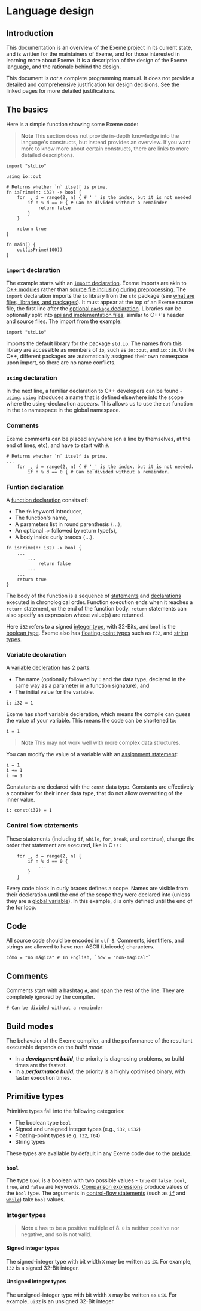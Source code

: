 <!-- Part of the Exeme language project, under the MIT license. See '/LICENSE' for license information. SPDX-License-Identifier: MIT License. -->

# Language design

## Introduction

This documentation is an overview of the Exeme project in its current state, and is written for the maintainers of Exeme, and for those interested in learning more about Exeme. It is a description of the design of the Exeme language, and the rationale behind the design.

This document is *not* a complete programming manual. It does not provide a detailed and comprehensive justification for design decisions. See the linked pages for more detailed justifications.

## The basics

Here is a simple function showing some Exeme code:

> **Note** This section does not provide in-depth knowledge into the language's constructs, but instead provides an overview. If you want more to know more about certain constructs, there are links to more detailed descriptions.

```
import "std.io"

using io::out

# Returns whether `n` itself is prime.
fn isPrime(n: i32) -> bool {
    for _, d = range(2, n) { # '_' is the index, but it is not needed
        if n % d == 0 { # Can be divided without a remainder
            return false
        }
    }

    return true
}

fn main() {
    out(isPrime(100))
}
```

### `import` declaration

The example starts with an [`import` declaration](). Exeme imports are akin to [C++ modules](https://en.cppreference.com/w/cpp/language/modules) rather than [source file inclusing during preprocessing](https://en.cppreference.com/w/cpp/preprocessor/include). The `import` declaration imports the `io` library from the `std` package (see [what are files, libraries, and packages]()). It must appear at the top of an Exeme source file, the first line after the [optional `package` declaration]().  Libraries can be optionally split into [api and implementation files](), similar to C++'s header and source files. The import from the example:

```import "std.io"```

imports the default library for the package `std.io`. The names from this library are accessible as members of `io`, such as `io::out`, and `io::in`. Unlike C++, different packages are automatically assigned their own namespace upon import, so there are no name conflicts.

### `using` declaration

In the next line, a familiar declaration to C++ developers can be found - [`using`](). `using` introduces a name that is defined elsewhere into the scope where the using-declaration appears. This allows us to use the `out` function in the `io` namespace in the global namespace.

### Comments

Exeme comments can be placed anywhere (on a line by themselves, at the end of lines, etc), and have to start with `#`.

```
# Returns whether `n` itself is prime.
...
    for _, d = range(2, n) { # '_' is the index, but it is not needed.
        if n % d == 0 { # Can be divided without a remainder.
```

### Funtion declaration

A [function declaration]() consits of:

* The `fn` keyword introducer,
* The function's name,
* A parameters list in round parenthesis `(`...`)`,
* An optional `->` followed by return type(s),
* A body inside curly braces `{`...`}`.

```
fn isPrime(n: i32) -> bool {
    ...
        ...
            return false
        ...
    ...
    return true
}
```

The body of the function is a sequence of [statements]() and [declarations]() executed in chronological order. Function execution ends when it reaches a `return` statement, or the end of the function body. `return` statements can also specify an expression whose value(s) are returned.

Here `i32` refers to a signed [integer type](), with 32-Bits, and `bool` is the [boolean type](). Exeme also has [floating-point types]() such as `f32`, and [string types]().

### Variable declaration

A [variable decleration]() has 2 parts:

*  The name (optionally followed by `:` and the data type, declared in the same way as a parameter in a function signature), and
*  The initial value for the variable.

```
i: i32 = 1
```

Exeme has short variable decleration, which means the compile can guess the value of your variable. This means the code can be shortened to:

```
i = 1
```
> **Note** This may not work well with more complex data structures.

You can modify the value of a variable with an [assignment statement](assignment.md):

```
i = 1
i += 1
i -= 1
```

Constatants are declared with the `const` data type. Constants are effectively a container for their inner data type, that do not allow overwriting of the inner value.

```
i: const(i32) = 1
```

### Control flow statements

These statements (including `if`, `while`, `for`, `break`, and `continue`), change the order that statement are executed, like in C++:

```
    for _, d = range(2, n) {
        if n % d == 0 {
            ...
        }
    }
```

Every code block in curly braces defines a scope. Names are visible from their decleration until the end of the scope they were declared into (unless they are a [global variable]()). In this example, `d` is only defined until the end of the for loop.

## Code

All source code should be encoded in `utf-8`. Comments, identifiers, and strings are allowed to have non-ASCII (Unicode) characters.

```
cómo = "no mágica" # In English, `how = "non-magical"`
```

## Comments

Comments start with a hashtag `#`, and span the rest of the line. They are completely ignored by the compiler.

```
# Can be divided without a remainder
```

## Build modes

The behavoior of the Exeme compiler, and the performance of the resultant executable depends on the *build mode*:

* In a ***development build***, the priority is diagnosing problems, so build times are the fastest.
* In a ***performance build***, the priority is a highly optimised binary, with faster execution times.

## Primitive types

Primitive types fall into the following categories:

* The boolean type `bool`
* Signed and unsigned integer types (e.g., `i32`, `ui32`)
* Floating-point types (e.g, `f32`, `f64`)
* String types

These types are available by default in any Exeme code due to the [prelude]().

### `bool`

The type `bool` is a boolean with two possible values - `true` or `false`. `bool`, `true`, and `false` are keywords. [Comparison expressions]() produce values of the `bool` type. The arguments in [control-flow statements]() (such as [`if`]() and [`while`]()) take `bool` values.

### Integer types

> **Note** `X` has to be a positive multiple of 8. `0` is neither positive nor negative, and so is not valid.

#### Signed integer types

The signed-integer type with bit width `X` may be written as `iX`. For example, `i32` is a signed 32-Bit integer.

#### Unsigned integer types

The unsigned-integer type with bit width `X` may be written as `uiX`. For example, `ui32` is an unsigned 32-Bit integer.